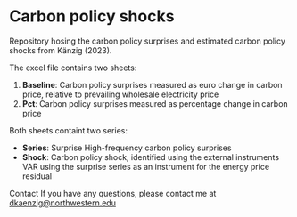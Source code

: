 # Carbon policy shocks
Repository hosing the carbon policy surprises and estimated carbon policy shocks from Känzig (2023).

The excel file contains two sheets:

1. **Baseline**:	Carbon policy surprises measured as euro change in carbon price, relative to prevailing wholesale electricity price
2.	**Pct**:	Carbon policy surprises measured as percentage change in carbon price
		
Both sheets containt two series:

- **Series**:	Surprise	High-frequency carbon policy surprises
-	**Shock**:	Carbon policy shock, identified using the external instruments VAR using the surprise series as an instrument for the energy price residual
		
Contact	If you have any questions, please contact me at	dkaenzig@northwestern.edu	

